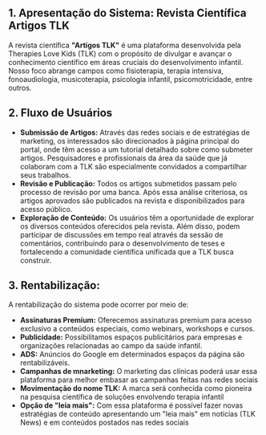 ## 1. Apresentação do Sistema: Revista Científica Artigos TLK

A revista científica **"Artigos TLK"** é uma plataforma desenvolvida pela Therapies Love Kids (TLK) com o propósito de divulgar e avançar o conhecimento científico em áreas cruciais do desenvolvimento infantil. Nosso foco abrange campos como fisioterapia, terapia intensiva, fonoaudiologia, musicoterapia, psicologia infantil, psicomotricidade, entre outros.

## 2. Fluxo de Usuários

- **Submissão de Artigos:** Através das redes sociais e de estratégias de marketing, os interessados são direcionados à página principal do portal, onde têm acesso a um tutorial detalhado sobre como submeter artigos. Pesquisadores e profissionais da área da saúde que já colaboram com a TLK são especialmente convidados a compartilhar seus trabalhos.
- **Revisão e Publicação:** Todos os artigos submetidos passam pelo processo de revisão por uma banca. Após essa análise criteriosa, os artigos aprovados são publicados na revista e disponibilizados para acesso público.
- **Exploração de Conteúdo:** Os usuários têm a oportunidade de explorar os diversos conteúdos oferecidos pela revista. Além disso, podem participar de discussões em tempo real através da sessão de comentários, contribuindo para o desenvolvimento de teses e fortalecendo a comunidade científica unificada que a TLK busca construir.

## 3. Rentabilização:

A rentabilização do sistema pode ocorrer por meio de:
- **Assinaturas Premium:** Oferecemos assinaturas premium para acesso exclusivo a conteúdos especiais, como webinars, workshops e cursos.
- **Publicidade:** Possibilitamos espaços publicitários para empresas e organizações relacionadas ao campo da saúde infantil.
- **ADS:** Anúncios do Google em determinados espaços da página são rentabilizáveis.
- **Campanhas de mnarketing:** O marketing das clínicas poderá usar essa plataforma para melhor embasar as campanhas feitas nas redes sociais
- **Movimentação do nome TLK:** A marca será conhecida como pioneira na pesquisa científica de soluções envolvendo terapia infantil
- **Opção de "leia mais":** Com essa plataforma é possível fazer novas estratégias de conteúdo apresentando um "leia mais" em notícias (TLK News) e em conteúdos postados nas redes sociais